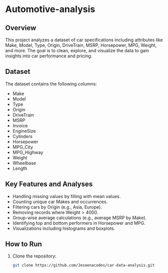 # Automotive-analysis

## Overview
This project analyzes a dataset of car specifications including attributes like Make, Model, Type, Origin, DriveTrain, MSRP, Horsepower, MPG, Weight, and more. The goal is to clean, explore, and visualize the data to gain insights into car performance and pricing.

## Dataset
The dataset contains the following columns:
- Make
- Model
- Type
- Origin
- DriveTrain
- MSRP
- Invoice
- EngineSize
- Cylinders
- Horsepower
- MPG_City
- MPG_Highway
- Weight
- Wheelbase
- Length

## Key Features and Analyses
- Handling missing values by filling with mean values.
- Counting unique car Makes and occurrences.
- Filtering cars by Origin (e.g., Asia, Europe).
- Removing records where Weight > 4000.
- Group-wise average calculations (e.g., average MSRP by Make).
- Identifying top and bottom performers in Horsepower and MPG.
- Visualizations including histograms and boxplots.

## How to Run
1. Clone the repository:
   ```bash
   git clone https://github.com/Jeseenacodes/car-data-analysis.git

